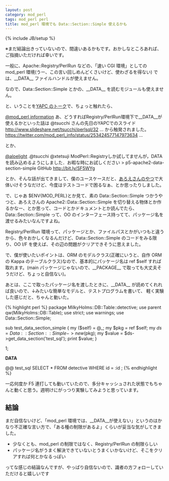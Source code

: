 ```yaml
---
layout: post
category: mod_perl
tags: mod_perl perl
title: mod_perl 環境でも Data::Section::Simple 使えるかも
---
```

{% include JB/setup %}

※まだ結論出きっていないので、間違いあるかもです。おかしなところあれば、ご指摘いただければ幸いです。

一般に、Apache::Registry/PerlRun などの、「速い CGI 環境」としての mod\_perl 環境(うー、この言い回しめんどくさいけど、使わざるを得ない)
では、\_\_DATA\_\_ ファイルハンドルが使えません。

なので、Data::Section::Simple とかの、\_\_DATA\_\_ を読むモジュールも使えません。

と、いうことを[YAPC のトーク](http://yapcasia.org/2012/talk/show/863251ce-d870-11e1-924a-0d4e6aeab6a4)で、ちょっと触れたら、

[@mod_perl information](https://twitter.com/mod_perl_info/status/253426068847984640)
    あ、どうすればRegistry/PerlRun環境下で__DATA__が使えるかといった話は @tsucchi さんの先日のYAPCでのスライド http://www.slideshare.net/tsucchi/perlsql/32 … から触発されました。 https://twitter.com/mod_perl_info/status/253424577147973634 … 

とか、

[@aloelight](https://twitter.com/aloelight/status/253526345777311744)
    .@tsucchi @xtetsuji ModPerl::Registryしか試してませんが，DATAを読み込めるようにしました．お暇な時にお試しください > p5-apache2-data-section-simple GitHub http://bit.ly/SF5WYg  

とか、そんな話が出てきまして、僕のユースケースだと、[あろえさんのやつ](https://github.com/ysasaki/p5-apache2-data-section-simple)で大体いけそうなだけど、今度はテストコードで困るなぁ、とか思ったりしました。

で、じゃあ $ENV{MOD_PERL}とか見て、素の Data::Section::Simple つかうやつと、あろえさんの Apache2::Data::Section::Simple を切り替える物体とか作るかなー、とか思って、コードとかドキュメントとか読んでたら、Data::Section::Simple って、OO のインターフェース持ってて、パッケージ名を渡せるみたいなんですよね。

Registry/PerlRun 環境って、パッケージとか、ファイルパスとかがいつもと違うから、色々おかしくなるんだけど、Data::Section::Simple のコードをみる限り、OO I/F を使えば、その辺の問題がクリアできそうに思えました。

で、僕が使いたいポイントは、ORM のモデルクラス(正確にいうと、自作 ORM の Kappa のテーブルクラス)なので、基本的にパッケージ名は ref $self すれば取れます。(main パッケージじゃないので、\_\_PACKAGE\_\_ で取っても大丈夫そうだけど、ちょっと自信ない)。

あとは、ここで取ったパッケージ名を渡したときに、\_\_DATA\_\_ が読めてくれれば良いので、↓みたいな簡単なモデルと、テストプログラムを書いて、
軽く実験した感じだと、ちゃんと動いた。

{% highlight perl %}
package MilkyHolms::DB::Table::detective;
use parent qw(MilkyHolms::DB::Table);
use strict;
use warnings;
use Data::Section::Simple;

sub test_data_section_simple {
    my ($self) = @_;
    my $pkg = ref $self;
    my $ds = Data::Section::Simple->new($pkg);
    my $value = $ds->get_data_section('test_sql');
    print $value;
}

1;

__DATA__

@@ test_sql
SELECT *
  FROM detective
  WHERE id = :id
;
{% endhighlight %}

一応何度か F5 連打しても動いていたので、多分キャッシュされた状態でもちゃんと動くと思う。週明けにがっつり実験してみようと思っています。

## 結論
まだ自信ないけど、「mod\_perl 環境では、\_\_DATA\_\_が使えない」というのはかなり不正確な言い方で、「ある種の制限があるよ」くらいが妥当な気がしてきました。

- 少なくとも、mod\_perl の制限ではなく、Registry/PerlRun の制限らしい
- パッケージ名がうまく解決できていないとうまくいかないけど、そこをクリアすれば何とかなるっぽい

ってな感じの結論なんですが、やっぱり自信ないので、識者の方フォローしていただけると嬉しいです

